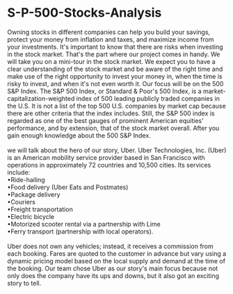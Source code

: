 # S-P-500-Stocks-Analysis

Owning stocks in different companies can help you build your savings, protect your money from inflation and taxes, and maximize income from your investments. It's important to know that there are risks when investing in the stock market. That's the part where our project comes in handy. We will take you on a mini-tour in the stock market. We expect you to have a clear understanding of the stock market and be aware of the right time and make use of the right opportunity to invest your money in, when the time is risky to invest, and when it's not even worth it.
Our focus will be on the 500 S&P Index.
The S&P 500 Index, or Standard & Poor's 500 Index, is a market-capitalization-weighted index of 500 leading publicly traded companies in the U.S. It is not a list of the top 500 U.S. companies by market cap because there are other criteria that the index includes. Still, the S&P 500 index is regarded as one of the best gauges of prominent American equities' performance, and by extension, that of the stock market overall.
After you gain enough knowledge about the 500 S&P Index.<br><br>
we will talk about the hero of our story, Uber.
Uber Technologies, Inc. (Uber) is an American mobility service provider based in San Francisco with operations in approximately 72 countries and 10,500 cities. Its services include:
<br>•Ride-hailing<br>
•Food delivery (Uber Eats and Postmates)<br>
•Package delivery<br>
•Couriers<br>
•Freight transportation<br>
•Electric bicycle<br>
•Motorized scooter rental via a partnership with Lime<br>
•Ferry transport (partnership with local operators).<br><br>
Uber does not own any vehicles; instead, it receives a commission from each booking. Fares are quoted to the customer in advance but vary using a dynamic pricing model based on the local supply and demand at the time of the booking.
Our team chose Uber as our story's main focus because not only does the company have its ups and downs, but it also got an exciting story to tell.

